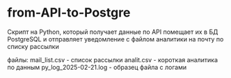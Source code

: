 # from-API-to-Postgre

Скрипт на Python, который получает данные по API помещает их в БД PostgreSQL 
и отправляет уведомление с файлом аналитики на почту по списку рассылки

файлы: 
mail_list.csv - список рассылки 
analit.csv - короткая аналитика по данным
py_log_2025-02-21.log - образец файла с логами
